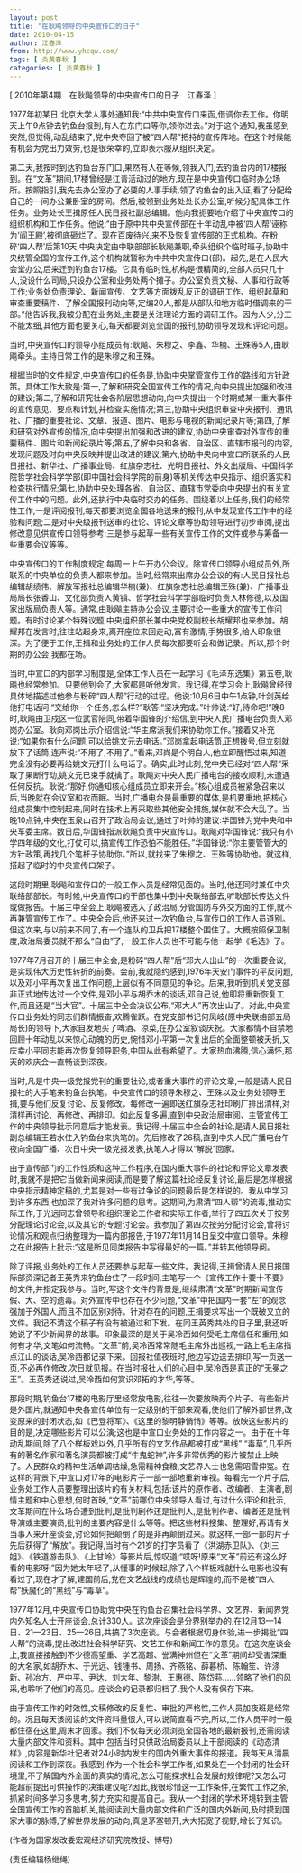 ```yaml
---
layout: post
title: "在耿飚领导的中央宣传口的日子"
date: 2010-04-15
author: 江春泽
from: http://www.yhcqw.com/
tags: [ 炎黄春秋 ]
categories: [ 炎黄春秋 ]
---
```



[ 2010年第4期　在耿飚领导的中央宣传口的日子　江春泽 ]


1977年初某日,北京大学人事处通知我:“中共中央宣传口来函,借调你去工作。你明天上午9点钟去钓鱼台报到,有人在东门口等你,领你进去。”对于这个通知,我虽感到突然,但觉得,动乱结束了,党中央夺回了被“四人帮”把持的宣传阵地。在这个时候能有机会为党出力效劳,也是很荣幸的,立即表示服从组织决定。


第二天,我按时到达钓鱼台东门口,果然有人在等候,领我入门,去钓鱼台内的17楼报到。在“文革”期间,17楼曾经是江青活动过的地方,现在是中央宣传口临时办公场所。按照指引,我先去办公室办了必要的人事手续,领了钓鱼台的出入证,看了分配给自己的一间办公兼卧室的房间。然后,被领到业务处处长办公室,听候分配具体工作任务。业务处长王揖原任人民日报社副总编辑。他向我扼要地介绍了中央宣传口的组织机构和工作任务。他说:“由于原中共中央宣传部在十年动乱中被‘四人帮’诬称为‘阎王殿’,被彻底砸烂了。现在百废待兴,来不及恢复宣传部的正式机构。在粉碎‘四人帮’后第10天,中央决定由中联部部长耿飚兼职,牵头组织个临时班子,协助中央统管全国的宣传工作,这个机构就暂称为中共中央宣传口(部)。起先,是在人民大会堂办公,后来迁到钓鱼台17楼。它具有临时性,机构是很精简的,全部人员只几十人,没设什么司局,只设办公室和业务处两个摊子。办公室负责文秘、人事和行政等工作;业务处负责理论、新闻宣传、文艺等方面拨乱反正的调研工作、组织起草和审查重要稿件、了解全国报刊动向等,定编20人,都是从部队和地方临时借调来的干部。”他告诉我,我被分配在业务处,主要是关注理论方面的调研工作。因为人少,分工不能太细,其他方面也要关心,每天都要浏览全国的报刊,协助领导发现和评论问题。

当时,中央宣传口的领导小组成员有:耿飚、朱穆之、李鑫、华楠、王殊等5人,由耿飚牵头。主持日常工作的是朱穆之和王殊。


根据当时的文件规定,中央宣传口的任务是,协助中央掌管宣传工作的路线和方针政策。具体工作大致是:第一,了解和研究全国宣传工作的情况,向中央提出加强和改进的建议;第二,了解和研究社会各阶层思想动向,向中央提出一个时期或某一重大事件的宣传意见、要点和计划,并检查实施情况;第三,协助中央组织审查中央报刊、通讯社、广播的重要社论、文章、报道、图片、电影与电视的新闻纪录片等;第四,了解和研究对外宣传的情况,向中央提出加强和改进的建议,协助中央审查对外宣传的重要稿件、图片和新闻纪录片等;第五,了解中央和各省、自治区、直辖市报刊的内容,发现问题及时向中央反映并提出改进的建议;第六,协助中央向中宣口所联系的人民日报社、新华社、广播事业局、红旗杂志社、光明日报社、外文出版局、中国科学院哲学社会科学学部(即中国社会科学院的前身)等机关传达中央指示、组织落实和检查执行情况;第七,协助中央处理各省、自治区、直辖市党委向中央提出的有关宣传工作中的问题。此外,还执行中央临时交办的任务。围绕着以上任务,我们的经常性工作,一是评阅报刊,每天都要浏览全国各地送来的报刊,从中发现宣传工作中的经验和问题;二是对中央级报刊送审的社论、评论文章等协助领导进行初步审阅,提出修改意见供宣传口领导参考;三是参与起草一些有关宣传工作的文件或参与筹备一些重要会议等等。


中央宣传口的工作制度规定,每周一上午开办公会议。除宣传口领导小组成员外,所联系的中央单位的负责人都来参加。当时,经常来出席办公会议的有:人民日报社总编辑胡绩伟、解放军报社总编辑华楠(兼)、红旗杂志社总编辑王殊(兼)、广播事业局局长张香山、文化部负责人黄镇、哲学社会科学学部临时负责人林修德,以及国家出版局负责人等。通常,由耿飚主持办公会议,主要讨论一些重大的宣传工作问题。有时讨论某个特殊议题,中央组织部长兼中央党校副校长胡耀邦也来参加。胡耀邦在发言时,往往站起身来,离开座位来回走动,富有激情,手势很多,给人印象很深。为了便于工作,王揖和业务处的工作人员每次都要听会和做记录。所以,那个时期的办公会,我都在场。


当时,中宣口的内部学习制度是,全体工作人员在一起学习《毛泽东选集》第五卷,耿飚也经常参加。只要他到会了,大家都是听他发言。我记得,在学习会上,耿飚曾经很具体地描述过他参与粉碎“四人帮”行动的过程。他说:10月6日中午1点钟,叶剑英给他打电话问:“交给你一个任务,怎么样?”耿答:“坚决完成。”叶帅说:“好,待命吧!”晚8时,耿飚由卫戍区一位武官陪同,带着华国锋的介绍信,到中央人民广播电台负责人邓岗办公室。耿向邓岗出示介绍信说:“华主席派我们来协助你工作。”接着又补充说:“如果你有什么问题,可以给姚文元去电话。”邓岗拿起电话筒,正想拨号,但立刻就放下了话筒,连声说:“不用了,不用了。”看来,邓岗是个明白人,他立即醒悟过来,知道完全没有必要再给姚文元打什么电话了。确实,此时此刻,党中央已经对“四人帮”采取了果断行动,姚文元已束手就擒了。耿飚对中央人民广播电台的接收顺利,未遭遇任何反抗。耿说:“那好,你通知核心组成员立即来开会。”核心组成员被紧急召来以后,当晚就在会议室和衣而眠。当时,广播电台是最重要的媒体,是机要重地,把核心组成员集中控制起来,同时在技术上再采取些其他安全措施,媒体就不会大乱了。当晚10点钟,中央在玉泉山召开了政治局会议,通过了叶帅的建议:华国锋为党中央和中央军委主席。数日后,华国锋指派耿飚负责中央宣传口。耿飚对华国锋说:“我只有小学四年级的文化,打仗可以,搞宣传工作恐怕不能胜任。”华国锋说:“你主要管管大的方针政策,再找几个笔杆子协助你。”所以,就找来了朱穆之、王殊等协助他。就这样,搭起了临时的中央宣传口架子。


这段时期里,耿飚和宣传口的一般工作人员是经常见面的。当时,他还同时兼任中央联络部部长。有时候,中央宣传口的干部也集中到中央联络部去,听耿部长传达文件或做报告。十届三中全会上,耿飚被选入了政治局,分管国防与外交方面的工作,就不再兼管宣传工作了。中央全会后,他还来过一次钓鱼台,与宣传口的工作人员道别。但这次来,与以前来不同了,有一个连队的卫兵把17楼整个围住了。大概按照保卫制度,政治局委员就不那么“自由”了,一般工作人员也不可能与他一起学《毛选》了。


1977年7月召开的十届三中全会,是粉碎“四人帮”后“邓大人出山”的一次重要会议,是实现伟大历史性转折的前奏。会前,我就隐约感到,1976年天安门事件的平反问题,以及邓小平再次复出工作问题,上层似有不同意见的争论。后来,我听到机关党支部非正式地传达过一个文件,是邓小平与胡乔木的谈话,邓自己说,他即将重新恢复工作,而且还是“当大官”。十届三中全会决议公布,“邓大人”再次出山了。对此,中央宣传口业务处的同志们群情振奋,欢腾雀跃。在党支部书记何凤岐(原中央联络部五局局长)的领导下,大家自发地买了啤酒、凉菜,在办公室叙谈庆祝。大家都情不自禁地回顾十年动乱以来惊心动魄的历史,惋惜邓小平第一次复出后的全面整顿被夭折,又庆幸小平同志能再次恢复领导职务,中国从此有希望了。大家热血沸腾,信心满怀,那天的欢庆会一直畅谈到深夜。


当时,凡是中央一级党报党刊的重要社论,或者重大事件的评论文章,一般是请人民日报社的大手笔来钓鱼台执笔。中央宣传口的领导朱穆之、王殊以及业务处领导王揖,要与他们反复讨论、反复修改。每修改一遍即送红旗杂志社印刷厂排出清样,对清样再讨论、再修改、再排印。如此反复多遍,直到中央政治局审阅、主管宣传工作的中央领导批示同意后才能发表。我记得,十届三中全会的社论,是请人民日报社副总编辑王若水住入钓鱼台来执笔的。先后修改了26稿,直到中央人民广播电台午夜向全国广播、次日中央一级党报发表,执笔人才得以“解脱”回家。


由于宣传部门的工作性质和这种工作程序,在国内重大事件的社论和评论文章发表时,我就不是把它当做新闻来阅读,而是要了解这篇社论经反复讨论,最后是怎样根据中央指示精神定稿的,尤其是对一些有过争论的问题最后是怎样说的。我从中学习到许多东西,也加深了我对许多问题的思考。这期间,为肃清“四人帮”的流毒,推动实际工作,于光远同志曾领导和组织理论工作者和实际工作者,举行了四五次关于按劳分配理论讨论会,以及其它的专题讨论会。我参加了第四次按劳分配讨论会,曾将讨论情况和观点归纳整理为一篇内部报告,于1977年11月14日呈交中宣口领导。朱穆之在此报告上批示:“这是所见同类报告中写得最好的一篇。”并转其他领导阅。


除了评报,业务处的工作人员还要参与起草一些文件。我记得,王揖曾请人民日报国际部资深记者王英秀来钓鱼台住了一段时间,主笔写一个《宣传工作十要十不要》的文件,并指定我参与。当时,写这个文件的背景是,继续肃清“文革”时期新闻宣传假、大、空的遗毒。对外宣传中也存在不少问题,“文革”中把国内一套“左”的观念强加于外国人,而且不加区别对待。针对存在的问题,王揖要求写出一个既破又立的文件。我记不清这个稿子有没有被通过和下发。在同王英秀共处的日子里,我还听她说了不少新闻界的故事。印象最深的是关于吴冷西如何受毛主席信任和重用,如何有才华,文笔如何流畅。“文革”前,吴冷西常常随毛主席外出巡视,一路上毛主席指点江山的谈话,吴冷西都记录下来。回报社值夜班时,他边写边送去排印,写一页送一页,不必再作修改,次日就见报。在当时报社人们的心目中,吴冷西是真正的“无冕之王”。王英秀还说过,吴冷西如何赏识邓拓的才华,等等。


那段时期,钓鱼台17楼的电影厅里经常放电影,往往一次要放映两个片子。有些新片是外国片,就通知中央各宣传单位有一定级别的干部来观看,使他们了解外部世界,改变原来的封闭状态,如《巴登将军》、《这里的黎明静悄悄》等等。放映这些影片的目的是,决定哪些影片可以公演;这也是中宣口业务处的工作内容之一。由于在十年动乱期间,除了八个样板戏以外,几乎所有的文艺作品都被打成“黑线” 
“毒草”,几乎所有的著名作家和著名演员都被打成“牛鬼蛇神”,许多非常优秀的影片被禁止上映了。人民群众的精神生活单调枯燥,急需精神食粮,文艺界人士也急需昭雪伸冤。在这样的背景下,中宣口对17年的电影片子一部一部地重新审视。每看完一个片子后,业务处工作人员要整理出该片的有关材料,包括:该片的原作者、改编者、主演者,剧情主题和中心思想,何时首映,“文革”前哪位中央领导人看过,有过什么评论和批示,文革期间在什么场合遭到批判,是批判剧作还是批判人,是批判作者、编者还是批判导演或主要演员,批判的主要内容是什么等等。把这些材料搜集、整理好,再请有关当事人来开座谈会,讨论如何把颠倒了的是非再颠倒过来。就这样,一部一部的片子先后获得了“解放”。我记得,当时有个21岁的打字员看了《洪湖赤卫队》、《刘三姐》、《铁道游击队》、《上甘岭》等影片后,惊叹道:“哎呀!原来“文革”前还有这么好看的电影呀!”因为她太年轻了,从懂事的时候起,除了八个样板戏就什么电影也没有看过了,现在才了解,建国前后,党在文艺战线的成绩也是辉煌的,而不是被“四人帮”妖魔化的“黑线”与“毒草”。


1977年12月,中央宣传口协助党中央在钓鱼台召集社会科学界、文艺界、新闻界党内外知名人士开座谈会,总计330人。这次座谈会是分界别举办的,在12月13—14日、21—23日、25—26日,共搞了3次座谈。与会者根据切身体验,进一步揭批“四人帮”的流毒,提出改进社会科学研究、文艺工作和新闻工作的意见。在这次座谈会上,我直接接触到不少德高望重、学艺高超、誉满神州但在“文革”期间却受害深重的大名家,如胡乔木、于光远、钱锺书、周扬、齐燕铭、薛暮桥、陈翰笙、许涤新、孙冶方、严中平、尹达、刘大年、黎澍、王惠德、陈岱荪……领略了他们的风采,也聆听了他们的高见。座谈会的记录都归档了,我个人没有保存下来。


由于宣传工作的时效性,文稿修改的反复性、审批的严格性,工作人员加夜班是经常的。况且每天该阅读的文件资料量很大,可以说简直看不完,所以,工作人员平时一般都住宿在这里,周末才回家。我们不仅每天必须浏览全国各地的最新报刊,还需阅读大量内部文件和资料。其中,包括当时只供政治局委员以上干部阅读的《动态清样》,内容是新华社记者对24小时内发生的国内外重大事件的报道。我每天从清晨阅读和工作到深夜。我感到,作为一个社会科学工作者,如果处在一个封闭的社会环境里,不了解国内外全面的真实的情况,怎么可能探求社会发展的规律呢?又怎么可能超前提出可供操作的决策建议呢?因此,我很珍惜这一工作条件,在繁忙工作之余,抓紧时间多学习多思考,努力充实和提高自己。我从一个封闭的学术环境转到主管全国宣传工作的首脑机关,能阅读到大量内部文件和广泛的国内外新闻,及时摸到国家大事的脉搏,了解世界发展的动向,真是茅塞顿开,大大拓宽了视野,增长了知识。

(作者为国家发改委宏观经济研究院教授、博导)

(责任编辑杨继绳)


